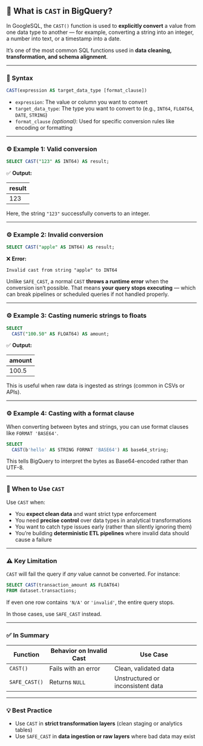## 🧠 What is `CAST` in BigQuery?

In GoogleSQL, the `CAST()` function is used to **explicitly convert** a value from one data type to another — for example, converting a string into an integer, a number into text, or a timestamp into a date.

It’s one of the most common SQL functions used in **data cleaning, transformation, and schema alignment**.

---

### 🧩 Syntax

```sql
CAST(expression AS target_data_type [format_clause])
```

* `expression`: The value or column you want to convert
* `target_data_type`: The type you want to convert to (e.g., `INT64`, `FLOAT64`, `DATE`, `STRING`)
* `format_clause` *(optional)*: Used for specific conversion rules like encoding or formatting

---

### ⚙️ Example 1: Valid conversion

```sql
SELECT CAST("123" AS INT64) AS result;
```

✅ **Output:**

| result |
| ------ |
| 123    |

Here, the string `"123"` successfully converts to an integer.

---

### ⚙️ Example 2: Invalid conversion

```sql
SELECT CAST("apple" AS INT64) AS result;
```

❌ **Error:**

```
Invalid cast from string "apple" to INT64
```

Unlike `SAFE_CAST`, a normal `CAST` **throws a runtime error** when the conversion isn’t possible.
That means **your query stops executing** — which can break pipelines or scheduled queries if not handled properly.

---

### ⚙️ Example 3: Casting numeric strings to floats

```sql
SELECT
  CAST("100.50" AS FLOAT64) AS amount;
```

✅ **Output:**

| amount |
| ------ |
| 100.5  |

This is useful when raw data is ingested as strings (common in CSVs or APIs).

---

### ⚙️ Example 4: Casting with a format clause

When converting between bytes and strings, you can use format clauses like `FORMAT 'BASE64'`.

```sql
SELECT
  CAST(b'hello' AS STRING FORMAT 'BASE64') AS base64_string;
```

This tells BigQuery to interpret the bytes as Base64-encoded rather than UTF-8.

---

### 🧠 When to Use `CAST`

Use `CAST` when:

* You **expect clean data** and want strict type enforcement
* You need **precise control** over data types in analytical transformations
* You want to catch type issues early (rather than silently ignoring them)
* You’re building **deterministic ETL pipelines** where invalid data should cause a failure

---

### ⚠️ Key Limitation

`CAST` will fail the query if *any* value cannot be converted.
For instance:

```sql
SELECT CAST(transaction_amount AS FLOAT64)
FROM dataset.transactions;
```

If even one row contains `'N/A'` or `'invalid'`, the entire query stops.

In those cases, use `SAFE_CAST` instead.

---

### ✅ **In Summary**

| Function      | Behavior on Invalid Cast | Use Case                          |
| ------------- | ------------------------ | --------------------------------- |
| `CAST()`      | Fails with an error      | Clean, validated data             |
| `SAFE_CAST()` | Returns `NULL`           | Unstructured or inconsistent data |

---

### 💡 Best Practice

* Use `CAST` in **strict transformation layers** (clean staging or analytics tables)
* Use `SAFE_CAST` in **data ingestion or raw layers** where bad data may exist


